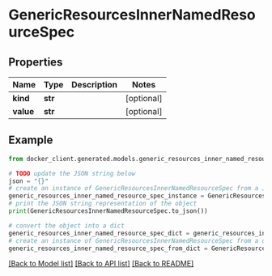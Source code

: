 # GenericResourcesInnerNamedResourceSpec


## Properties

Name | Type | Description | Notes
------------ | ------------- | ------------- | -------------
**kind** | **str** |  | [optional] 
**value** | **str** |  | [optional] 

## Example

```python
from docker_client.generated.models.generic_resources_inner_named_resource_spec import GenericResourcesInnerNamedResourceSpec

# TODO update the JSON string below
json = "{}"
# create an instance of GenericResourcesInnerNamedResourceSpec from a JSON string
generic_resources_inner_named_resource_spec_instance = GenericResourcesInnerNamedResourceSpec.from_json(json)
# print the JSON string representation of the object
print(GenericResourcesInnerNamedResourceSpec.to_json())

# convert the object into a dict
generic_resources_inner_named_resource_spec_dict = generic_resources_inner_named_resource_spec_instance.to_dict()
# create an instance of GenericResourcesInnerNamedResourceSpec from a dict
generic_resources_inner_named_resource_spec_from_dict = GenericResourcesInnerNamedResourceSpec.from_dict(generic_resources_inner_named_resource_spec_dict)
```
[[Back to Model list]](../README.md#documentation-for-models) [[Back to API list]](../README.md#documentation-for-api-endpoints) [[Back to README]](../README.md)


